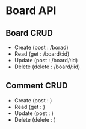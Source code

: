 # Board API

## Board CRUD

- Create (post : /borad)
- Read (get : /board/:id)
- Update (post : /board/:id)
- Delete (delete : /board/:id)

## Comment CRUD

- Create (post : )
- Read (get : )
- Update (post : )
- Delete (delete : )

# 